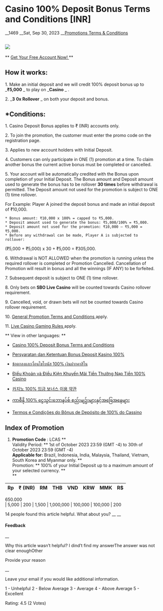 # Casino 100% Deposit Bonus Terms and Conditions [INR]

__1469 __Sat, Sep 30, 2023 __[Promotions Terms & Conditions](https://help.sbotop.com/category/rules-regulations/promotions-terms-conditions/35/ "Categories » Rules & Regulations » Promotions Terms & Conditions ")

## ![](https://help.sbotop.com/assets/SBO-LCAS-AUG2023-INR.jpg)

** [ Get Your Free Account Now!  ](https://account.sbotop.com/register?lg=en) **

## How it works:

1\. Make an initial deposit and we will credit 100% deposit bonus up to _**₹5,000** _ to play on _**Casino** _ .

2\. _**3** **0x Rollover** _ on both your deposit and bonus.

## 

## *Conditions:

1\. Casino Deposit Bonus applies to ₹ (INR) accounts only.

2\. To join the promotion, the customer must enter the promo code on the registration page.

3\. Applies to new account holders with Initial Deposit.

4\. Customers can only participate in ONE (1) promotion at a time. To claim another bonus the current active bonus must be completed or cancelled.

5\. Your account will be automatically credited with the Bonus upon completion of your Initial Deposit. The Bonus amount and Deposit amount used to generate the bonus has to be rollover **30 times** before withdrawal is permitted. The Deposit amount not used for the promotion is subject to ONE (1) time rollover.

For Example: Player A joined the deposit bonus and made an initial deposit of ₹10,000.

    * Bonus amount: ₹10,000 x 100% = capped to ₹5,000.
    * Deposit amount used to generate the bonus: ₹5,000/100% = ₹5,000.
    * Deposit amount not used for the promotion: ₹10,000 – ₹5,000 = ₹5,000.
    * Before any withdrawal can be made, Player A is subjected to rollover:
(₹5,000 + ₹5,000) x 30 + ₹5,000 = ₹305,000. 


6\. Withdrawal is NOT ALLOWED when the promotion is running unless the required rollover is completed or Promotion Cancelled. Cancellation of Promotion will result in bonus and all the winnings (IF ANY) to be forfeited.

7\. Subsequent deposit is subject to ONE (1) time rollover.

8\. Only bets on **SBO Live Casino** will be counted towards Casino rollover requirement.

9\. Cancelled, void, or drawn bets will not be counted towards Casino rollover requirement.

10\. [ General Promotion Terms and Conditions ](https://info.sbotop.com/article/AA-00354/0) apply. 

11\. [ Live Casino Gaming Rules ](http://help.sbotop.com/article/live-casino-betting-rules-274.html) apply. 

** View in other languages:  **

  * [ Casino 100% Deposit Bonus Terms and Conditions ](https://help.sbotop.com/article/35/casino-100-deposit-bonus-terms-and-conditions-1240.html)   

  * [ Persyaratan dan Ketentuan Bonus Deposit Kasino 100% ](https://help.sbotop.com//article/1000/11122.html)
  * [ ข้อตกลงและเงื่อนไขโบนัส 100% เงินฝากคาสิโน ](https://help.sbotop.com/article/1262/10996.html)   

  * [ Điều Khoản và Điều Kiện Khuyến Mãi Tiền Thưởng Nạp Tiền 100% Casino  ](https://help.sbotop.com/article/1421/10997.html)
  * [ 카지노 100% 입금 보너스 이용 약관  ](http://help.sbotop.com/article/1442/11283.html)
  * [ ကာစီနို 100% ငွေသွင်းဘောနပ်စ် စည်းမျဥ်းများနှင့်အခြေအနေများ  ](https://help.sbotop.com/article/1720/11284.html)
  * [ Termos e Condições do Bônus de Depósito de 100% do Cassino ](https://help.sbotop.com/article/12020.html)



## Index of Promotion

  1. **Promotion Code** : LCAS **  
Validity Period: ** 1st of October 2023 23:59 (GMT -4) to 30th of October 2023 23:59 (GMT -4)   
**Applicable for:** Brazil, Indonesia, India, Malaysia, Thailand, Vietnam, South Korea and Myanmar only. **  
Promotion: ** 100% of your Initial Deposit up to a maximum amount of your selected currency. **  
**

Rp | ₹ (INR) | RM | THB | VND | KRW | MMK | R$  
---|---|---|---|---|---|---|---  
650.000   
|  5,000  |  200  |  1,500  |  1,000,000  |  100,000  |  100,000  |  200   
  
14 people found this article helpful. What about you?  __ __

#### Feedback

__

Why this article wasn’t helpful? I dind’t find my answerThe answer was not clear enoughOther

Provide your reason

__

Leave your email if you would like additional information.

1 - Unhelpful 2 - Below Average 3 - Average 4 - Above Average 5 - Excellent

Rating: 4.5 (2 Votes)
